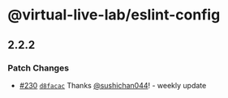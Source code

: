 # @virtual-live-lab/eslint-config

## 2.2.2

### Patch Changes

- [#230](https://github.com/VirtualLiveLab/js-config/pull/230) [`d8facac`](https://github.com/VirtualLiveLab/js-config/commit/d8facac1a966860d56fbee38015edb49a1bb43b2) Thanks [@sushichan044](https://github.com/sushichan044)! - weekly update
